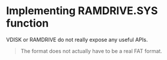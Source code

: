 # Implementing RAMDRIVE.SYS function

VDISK or RAMDRIVE do not really expose any useful APIs.

> The format does not actually have to be a real FAT format.
